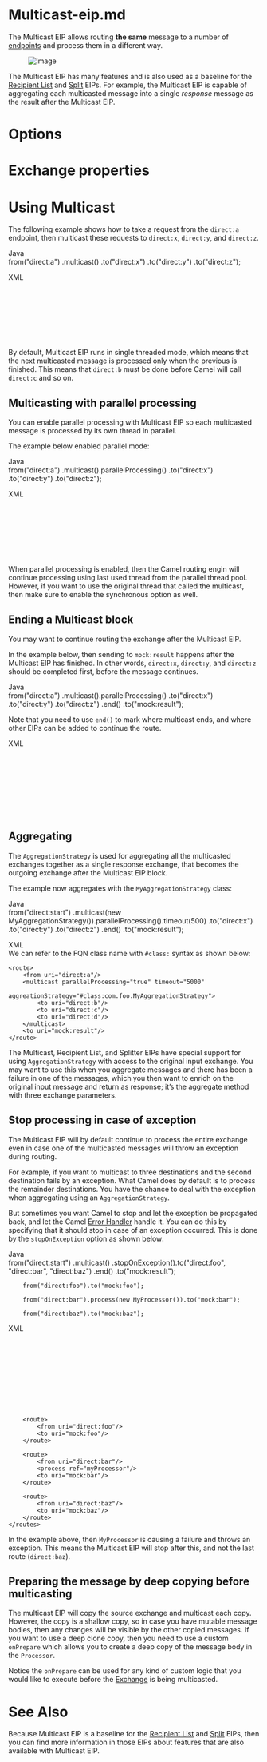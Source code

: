 # Multicast-eip.md

The Multicast EIP allows routing **the same** message to a number of
[endpoints](#manual::endpoint.adoc) and process them in a different way.

<figure>
<img src="eip/RecipientListIcon.gif" alt="image" />
</figure>

The Multicast EIP has many features and is also used as a baseline for
the [Recipient List](#recipientList-eip.adoc) and
[Split](#split-eip.adoc) EIPs. For example, the Multicast EIP is capable
of aggregating each multicasted message into a single *response* message
as the result after the Multicast EIP.

# Options

# Exchange properties

# Using Multicast

The following example shows how to take a request from the `direct:a`
endpoint, then multicast these requests to `direct:x`, `direct:y`, and
`direct:z`.

Java  
from("direct:a")
.multicast()
.to("direct:x")
.to("direct:y")
.to("direct:z");

XML  
<route>  
<from uri="direct:a"/>  
<multicast>  
<to uri="direct:b"/>  
<to uri="direct:c"/>  
<to uri="direct:d"/>  
</multicast>  
</route>

By default, Multicast EIP runs in single threaded mode, which means that
the next multicasted message is processed only when the previous is
finished. This means that `direct:b` must be done before Camel will call
`direct:c` and so on.

## Multicasting with parallel processing

You can enable parallel processing with Multicast EIP so each
multicasted message is processed by its own thread in parallel.

The example below enabled parallel mode:

Java  
from("direct:a")
.multicast().parallelProcessing()
.to("direct:x")
.to("direct:y")
.to("direct:z");

XML  
<route>  
<from uri="direct:a"/>  
<multicast parallelProcessing="true">  
<to uri="direct:b"/>  
<to uri="direct:c"/>  
<to uri="direct:d"/>  
</multicast>  
</route>

When parallel processing is enabled, then the Camel routing engin will
continue processing using last used thread from the parallel thread
pool. However, if you want to use the original thread that called the
multicast, then make sure to enable the synchronous option as well.

## Ending a Multicast block

You may want to continue routing the exchange after the Multicast EIP.

In the example below, then sending to `mock:result` happens after the
Multicast EIP has finished. In other words, `direct:x`, `direct:y`, and
`direct:z` should be completed first, before the message continues.

Java  
from("direct:a")
.multicast().parallelProcessing()
.to("direct:x")
.to("direct:y")
.to("direct:z")
.end()
.to("mock:result");

Note that you need to use `end()` to mark where multicast ends, and
where other EIPs can be added to continue the route.

XML  
<route>  
<from uri="direct:a"/>  
<multicast parallelProcessing="true">  
<to uri="direct:b"/>  
<to uri="direct:c"/>  
<to uri="direct:d"/>  
</multicast>  
<to uri="mock:result"/>  
</route>

## Aggregating

The `AggregationStrategy` is used for aggregating all the multicasted
exchanges together as a single response exchange, that becomes the
outgoing exchange after the Multicast EIP block.

The example now aggregates with the `MyAggregationStrategy` class:

Java  
from("direct:start")
.multicast(new MyAggregationStrategy()).parallelProcessing().timeout(500)
.to("direct:x")
.to("direct:y")
.to("direct:z")
.end()
.to("mock:result");

XML  
We can refer to the FQN class name with `#class:` syntax as shown below:

    <route>
        <from uri="direct:a"/>
        <multicast parallelProcessing="true" timeout="5000"
                   aggreationStrategy="#class:com.foo.MyAggregationStrategy">
            <to uri="direct:b"/>
            <to uri="direct:c"/>
            <to uri="direct:d"/>
        </multicast>
        <to uri="mock:result"/>
    </route>

The Multicast, Recipient List, and Splitter EIPs have special support
for using `AggregationStrategy` with access to the original input
exchange. You may want to use this when you aggregate messages and there
has been a failure in one of the messages, which you then want to enrich
on the original input message and return as response; it’s the aggregate
method with three exchange parameters.

## Stop processing in case of exception

The Multicast EIP will by default continue to process the entire
exchange even in case one of the multicasted messages will throw an
exception during routing.

For example, if you want to multicast to three destinations and the
second destination fails by an exception. What Camel does by default is
to process the remainder destinations. You have the chance to deal with
the exception when aggregating using an `AggregationStrategy`.

But sometimes you want Camel to stop and let the exception be propagated
back, and let the Camel [Error Handler](#manual::error-handler.adoc)
handle it. You can do this by specifying that it should stop in case of
an exception occurred. This is done by the `stopOnException` option as
shown below:

Java  
from("direct:start")
.multicast()
.stopOnException().to("direct:foo", "direct:bar", "direct:baz")
.end()
.to("mock:result");

        from("direct:foo").to("mock:foo");
    
        from("direct:bar").process(new MyProcessor()).to("mock:bar");
    
        from("direct:baz").to("mock:baz");

XML  
<routes>  
<route>  
<from uri="direct:start"/>  
<multicast stopOnException="true">  
<to uri="direct:foo"/>  
<to uri="direct:bar"/>  
<to uri="direct:baz"/>  
</multicast>  
<to uri="mock:result"/>  
</route>

        <route>
            <from uri="direct:foo"/>
            <to uri="mock:foo"/>
        </route>
    
        <route>
            <from uri="direct:bar"/>
            <process ref="myProcessor"/>
            <to uri="mock:bar"/>
        </route>
    
        <route>
            <from uri="direct:baz"/>
            <to uri="mock:baz"/>
        </route>
    </routes>

In the example above, then `MyProcessor` is causing a failure and throws
an exception. This means the Multicast EIP will stop after this, and not
the last route (`direct:baz`).

## Preparing the message by deep copying before multicasting

The multicast EIP will copy the source exchange and multicast each copy.
However, the copy is a shallow copy, so in case you have mutable message
bodies, then any changes will be visible by the other copied messages.
If you want to use a deep clone copy, then you need to use a custom
`onPrepare` which allows you to create a deep copy of the message body
in the `Processor`.

Notice the `onPrepare` can be used for any kind of custom logic that you
would like to execute before the [Exchange](#manual::exchange.adoc) is
being multicasted.

# See Also

Because Multicast EIP is a baseline for the [Recipient
List](#recipientList-eip.adoc) and [Split](#split-eip.adoc) EIPs, then
you can find more information in those EIPs about features that are also
available with Multicast EIP.
